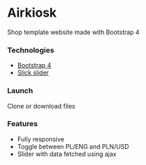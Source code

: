 # Airkiosk 

Shop template website made with Bootstrap 4

### Technologies 

* [Bootstrap 4](https://getbootstrap.com/)
* [Slick slider](https://kenwheeler.github.io/slick/)


### Launch 

Clone or download files

### Features

* Fully responsive 
* Toggle between PL/ENG and PLN/USD
* Slider with data fetched using ajax



